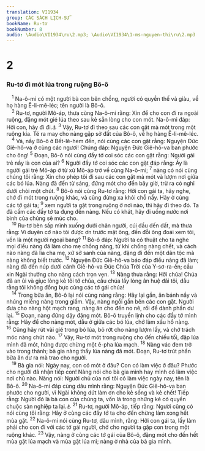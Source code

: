 ```yaml
---
translation: VI1934
group: CÁC SÁCH LỊCH-SỬ
bookName: Ru-tơ 
bookNumber: 8
audio: \Audio\VI1934\ru\2.mp3; \Audio\VI1934\1-ms-nguyen-thi\ru\2.mp3
---
```


<div class="title"><h1>2</h1><h3>Ru-tơ đi mót lúa trong ruộng Bô-ô</h3></div>
<span class="verse ru_2_1"> <sup>1</sup> Na-ô-mi có một người bà con bên chồng, người có quyền thế và giàu, về họ hàng Ê-li-mê-léc; tên người là Bô-ô. <br/></span>
<span class="verse ru_2_2"> <sup>2</sup> Ru-tơ, người Mô-áp, thưa cùng Na-ô-mi rằng: Xin để cho con đi ra ngoài ruộng, đặng mót gié lúa theo sau kẻ sẵn lòng cho con mót. Na-ô-mi đáp: Hỡi con, hãy đi đi.<a data-toggle="tooltip" data-placement="bottom" title="Le 19:9-10; Phu 24:19">⚓</a></span>
<span class="verse ru_2_3"><sup>3</sup> Vậy, Ru-tơ đi theo sau các con gặt mà mót trong một ruộng kia. Té ra may cho nàng gặp sở đất của Bô-ô, về họ hàng Ê-li-mê-léc. <br/></span>
<span class="verse ru_2_4"> <sup>4</sup> Vả, nầy Bô-ô ở Bết-lê-hem đến, nói cùng các con gặt rằng: Nguyện Đức Giê-hô-va ở cùng các ngươi! Chúng đáp: Nguyện Đức Giê-hô-va ban phước cho ông! </span>
<span class="verse ru_2_5"><sup>5</sup> Đoạn, Bô-ô nói cùng đầy tớ coi sóc các con gặt rằng: Người gái trẻ nầy là con của ai? </span>
<span class="verse ru_2_6"><sup>6</sup> Người đầy tớ coi sóc các con gặt đáp rằng: Ấy là người gái trẻ Mô-áp ở từ xứ Mô-áp trở về cùng Na-ô-mi; </span>
<span class="verse ru_2_7"><sup>7</sup> nàng có nói cùng chúng tôi rằng: Xin cho phép tôi đi sau các con gặt mà mót và lượm nơi giữa các bó lúa. Nàng đã đến từ sáng, đứng mót cho đến bây giờ, trừ ra có nghỉ dưới chòi một chút. </span>
<span class="verse ru_2_8"><sup>8</sup> Bô-ô nói cùng Ru-tơ rằng: Hỡi con gái ta, hãy nghe, chớ đi mót trong ruộng khác, và cũng đừng xa khỏi chỗ nầy. Hãy ở cùng các tớ gái ta; </span>
<span class="verse ru_2_9"><sup>9</sup> xem người ta gặt trong ruộng ở nơi nào, thì hãy đi theo đó. Ta đã cấm các đầy tớ ta đụng đến nàng. Nếu có khát, hãy đi uống nước nơi bình của chúng sẽ múc cho. <br/></span>
<span class="verse ru_2_10"> <sup>10</sup> Ru-tơ bèn sấp mình xuống dưới chân người, cúi đầu đến đất, mà thưa rằng: Vì duyên cớ nào tôi được ơn trước mặt ông, đến đỗi ông đoái xem tôi, vốn là một người ngoại bang? </span>
<span class="verse ru_2_11"><sup>11</sup> Bô-ô đáp: Người ta có thuật cho ta nghe mọi điều nàng đã làm cho mẹ chồng nàng, từ khi chồng nàng chết, và cách nào nàng đã lìa cha mẹ, xứ sở sanh của nàng, đặng đi đến một dân tộc mà nàng không biết trước. </span>
<span class="verse ru_2_12"><sup>12</sup> Nguyện Đức Giê-hô-va báo đáp điều nàng đã làm; nàng đã đến núp dưới cánh Giê-hô-va Đức Chúa Trời của Y-sơ-ra-ên; cầu xin Ngài thưởng cho nàng cách trọn vẹn. </span>
<span class="verse ru_2_13"><sup>13</sup> Nàng thưa rằng: Hỡi chúa! Chúa đã an ủi và giục lòng kẻ tôi tớ chúa, cầu chúa lấy lòng ân huệ đãi tôi, dẫu rằng tôi không đồng bực cùng các tớ gái chúa! <br/></span>
<span class="verse ru_2_14"> <sup>14</sup> Trong bữa ăn, Bô-ô lại nói cùng nàng rằng: Hãy lại gần, ăn bánh nầy và nhúng miếng nàng trong giấm. Vậy, nàng ngồi gần bên các con gặt. Người đưa cho nàng hột mạch rang, nàng ăn cho đến no nê, rồi để dành phần dư lại. </span>
<span class="verse ru_2_15"><sup>15</sup> Đoạn, nàng đứng dậy đặng mót. Bô-ô truyền lịnh cho các đầy tớ mình rằng: Hãy để cho nàng mót, dẫu ở giữa các bó lúa, chớ làm xấu hổ nàng. </span>
<span class="verse ru_2_16"><sup>16</sup> Cũng hãy rút vài gié trong bó lúa, bỏ rớt cho nàng lượm lấy, và chớ trách móc nàng chút nào. </span>
<span class="verse ru_2_17"><sup>17</sup> Vậy, Ru-tơ mót trong ruộng cho đến chiều tối, đập lúa mình đã mót, hứng được chừng một ê-pha lúa mạch. </span>
<span class="verse ru_2_18"><sup>18</sup> Nàng vác đem trở vào trong thành; bà gia nàng thấy lúa nàng đã mót. Đoạn, Ru-tơ trút phần bữa ăn dư ra mà trao cho người. <br/></span>
<span class="verse ru_2_19"> <sup>19</sup> Bà gia nói: Ngày nay, con có mót ở đâu? Con có làm việc ở đâu? Phước cho người đã nhận tiếp con! Nàng nói cho bà gia mình hay mình có làm việc nơi chủ nào. Nàng nói: Người chủ của nơi tôi có làm việc ngày nay, tên là Bô-ô. </span>
<span class="verse ru_2_20"><sup>20</sup> Na-ô-mi đáp cùng dâu mình rằng: Nguyện Đức Giê-hô-va ban phước cho người, vì Ngài không dứt làm ơn cho kẻ sống và kẻ chết! Tiếp rằng: Người đó là bà con của chúng ta, vốn là trong những kẻ có quyền chuộc sản nghiệp ta lại.<a data-toggle="tooltip" data-placement="bottom" title="Le 25:25">⚓</a></span>
<span class="verse ru_2_21"><sup>21</sup> Ru-tơ, người Mô-áp, tiếp rằng: Người cũng có nói cùng tôi rằng: Hãy ở cùng các đầy tớ ta cho đến chừng làm xong hết mùa gặt. </span>
<span class="verse ru_2_22"><sup>22</sup> Na-ô-mi nói cùng Ru-tơ, dâu mình, rằng: Hỡi con gái ta, lấy làm phải cho con đi với các tớ gái người, chớ cho người ta gặp con trong một ruộng khác. </span>
<span class="verse ru_2_23"><sup>23</sup> Vậy, nàng ở cùng các tớ gái của Bô-ô, đặng mót cho đến hết mùa gặt lúa mạch và mùa gặt lúa mì; nàng ở nhà của bà gia mình. <br/></span>
